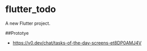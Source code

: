 # flutter_todo

A new Flutter project.

##Prototye
- https://v0.dev/chat/tasks-of-the-day-screens-et8DP0AMJ4V
